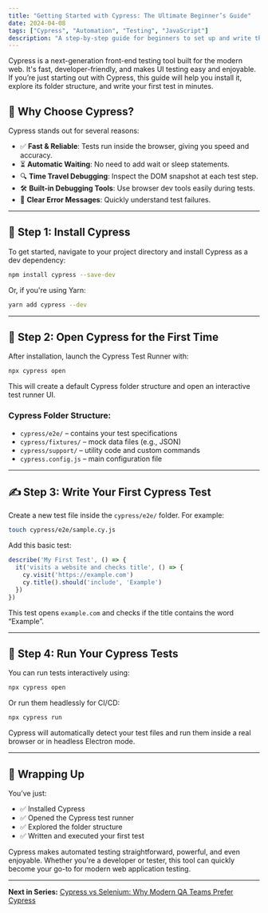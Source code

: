 ```yaml
---
title: "Getting Started with Cypress: The Ultimate Beginner’s Guide"
date: 2024-04-08
tags: ["Cypress", "Automation", "Testing", "JavaScript"]
description: "A step-by-step guide for beginners to set up and write their first Cypress test in minutes."
---
```


Cypress is a next-generation front-end testing tool built for the modern web. It's fast, developer-friendly, and makes UI testing easy and enjoyable. If you’re just starting out with Cypress, this guide will help you install it, explore its folder structure, and write your first test in minutes.

## 🚀 Why Choose Cypress?

Cypress stands out for several reasons:

- ✅ **Fast & Reliable**: Tests run inside the browser, giving you speed and accuracy.
- ⏳ **Automatic Waiting**: No need to add wait or sleep statements.
- 🔍 **Time Travel Debugging**: Inspect the DOM snapshot at each test step.
- 🛠️ **Built-in Debugging Tools**: Use browser dev tools easily during tests.
- 💬 **Clear Error Messages**: Quickly understand test failures.

---

## 🧰 Step 1: Install Cypress

To get started, navigate to your project directory and install Cypress as a dev dependency:

```bash
npm install cypress --save-dev
```

Or, if you're using Yarn:

```bash
yarn add cypress --dev
```

---

## 🚪 Step 2: Open Cypress for the First Time

After installation, launch the Cypress Test Runner with:

```bash
npx cypress open
```

This will create a default Cypress folder structure and open an interactive test runner UI.

### Cypress Folder Structure:

- `cypress/e2e/` – contains your test specifications
- `cypress/fixtures/` – mock data files (e.g., JSON)
- `cypress/support/` – utility code and custom commands
- `cypress.config.js` – main configuration file

---

## ✍️ Step 3: Write Your First Cypress Test

Create a new test file inside the `cypress/e2e/` folder. For example:

```bash
touch cypress/e2e/sample.cy.js
```

Add this basic test:

```javascript
describe('My First Test', () => {
  it('visits a website and checks title', () => {
    cy.visit('https://example.com')
    cy.title().should('include', 'Example')
  })
})
```

This test opens `example.com` and checks if the title contains the word “Example”.

---

## 🧪 Step 4: Run Your Cypress Tests

You can run tests interactively using:

```bash
npx cypress open
```

Or run them headlessly for CI/CD:

```bash
npx cypress run
```

Cypress will automatically detect your test files and run them inside a real browser or in headless Electron mode.

---

## 🏁 Wrapping Up

You’ve just:

- ✅ Installed Cypress
- ✅ Opened the Cypress test runner
- ✅ Explored the folder structure
- ✅ Written and executed your first test

Cypress makes automated testing straightforward, powerful, and even enjoyable. Whether you're a developer or tester, this tool can quickly become your go-to for modern web application testing.

---

**Next in Series:** [Cypress vs Selenium: Why Modern QA Teams Prefer Cypress](/posts/cypress-vs-selenium/)
